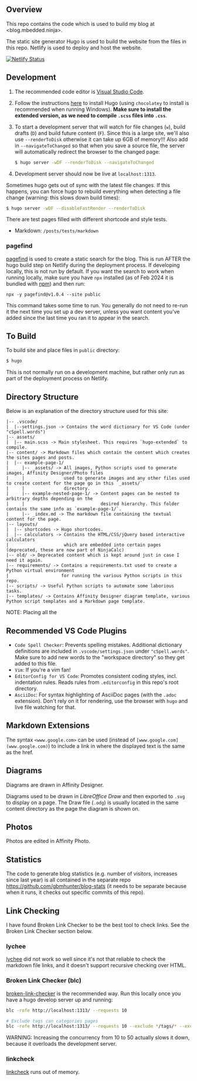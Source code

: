 ## Overview

This repo contains the code which is used to build my blog at <blog.mbedded.ninja>.

The static site generator Hugo is used to build the website from the files in this repo. Netlify is used to deploy and host the website.

[![Netlify Status](https://api.netlify.com/api/v1/badges/3983d7b2-7481-4caa-9874-1ce1a3e82369/deploy-status)](https://app.netlify.com/sites/blog-mbedded-ninja/deploys)

## Development

1. The recommended code editor is [Visual Studio Code](https://code.visualstudio.com/).

1. Follow the instructions [here](https://gohugo.io/getting-started/installing) to install Hugo (using `chocolatey` to install is recommended when running Windows). **Make sure to install the extended version, as we need to compile `.scss` files into `.css`**.

1. To start a development server that will watch for file changes (`w`), build drafts (`D`) and build future content (`F`). Since this is a large site, we'll also use `--renderToDisk` otherwise it can take up 6GB of memory!!! Also add in `--navigateToChanged` so that when you save a source file, the server will automatically redirect the browser to the changed page:

    ```sh
    $ hugo server -wDF --renderToDisk --navigateToChanged
    ```

1. Development server should now be live at `localhost:1313`.

Sometimes hugo gets out of sync with the latest file changes. If this happens, you can force hugo to rebuild everything when detecting a file change (warning: this slows down build times):

```sh
$ hugo server -wDF --disableFastRender --renderToDisk
```

There are test pages filled with different shortcode and style tests.

* Markdown: `/posts/tests/markdown`

### pagefind

[pagefind](https://pagefind.app/) is used to create a static search for the blog. This is run AFTER the hugo build step on Netlify during the deployment process. If developing locally, this is not run by default. If you want the search to work when running locally, make sure you have `npx` installed (as of Feb 2024 it is bundled with [npm](https://docs.npmjs.com/downloading-and-installing-node-js-and-npm)) and then run:

```shell
npx -y pagefind@v1.0.4 --site public
```

This command takes some time to run. You generally do not need to re-run it the next time you set up a dev server, unless you want content you've added since the last time you ran it to appear in the search.

## To Build

To build site and place files in `public` directory:

```sh
$ hugo
```

This is not normally run on a development machine, but rather only run as part of the deployment process on Netlify.

## Directory Structure

Below is an explanation of the directory structure used for this site:

```text
|-- .vscode/
|  |--settings.json -> Contains the word dictionary for VS Code (under "cSpell.words")
|-- assets/
|  |-- main.scss -> Main stylesheet. This requires `hugo-extended` to compile.
|-- content/ -> Markdown files which contain the content which creates the sites pages and posts.
|  |-- example-page-1/
|     |-- _assets/ -> All images, Python scripts used to generate images, Affinity Designer/Photo files 
|     |               used to generate images and any other files used to create content for the page go in this `_assets/`
|     |               directory.
|     |-- example-nested-page-1/ -> Content pages can be nested to arbitrary depths depending on the
|     |                             desired hierarchy. This folder contains the same info as `example-page-1/`. 
|     |-- _index.md -> The markdown file containing the textual content for the page.
|-- layouts/
|  |-- shortcodes -> Hugo shortcodes.
|  |-- calculators -> Contains the HTML/CSS/jQuery based interactive calculators 
|                     which are embedded into certain pages (deprecated, these are now part of NinjaCalc)
|-- old/ -> Deprecated content which is kept around just in case I need it again.
|-- requirements/ -> Contains a requirements.txt used to create a Python virtual environment
|                    for running the various Python scripts in this repo.
|-- scripts/ -> Useful Python scripts to automate some laborious tasks.
|-- templates/ -> Contains Affinity Designer diagram template, various Python script templates and a Markdown page template.
```

NOTE: Placing all the 

## Recommended VS Code Plugins

* `Code Spell Checker`: Prevents spelling mistakes. Additional dictionary definitions are included in `.vscode/settings.json` under `"cSpell.words"`. Make sure to add new words to the "workspace directory" so they get added to this file.
* `Vim`: If you're a vim fan!
* `EditorConfig for VS Code`: Promotes consistent coding styles, incl. indentation rules. Reads rules from `.editorconfig` in this repo's root directory.
* `AsciiDoc`: For syntax highlighting of AsciiDoc pages (with the `.adoc` extension). Don't rely on it for rendering, use the browser with `hugo` and live file watching for that.

## Markdown Extensions

The syntax `<www.google.com>` can be used (instead of `[www.google.com](www.google.com)`) to include a link in where the displayed text is the same as the href.

## Diagrams

Diagrams are drawn in Affinity Designer.

Diagrams used to be drawn in _LibreOffice Draw_ and then exported to `.svg` to display on a page. The Draw file (`.odg`) is usually located in the same content directory as the page the diagram is shown on.

## Photos

Photos are edited in Affinity Photo. 

## Statistics

The code to generate blog statistics (e.g. number of visitors, increases since last year) is all contained in the separate repo <https://github.com/gbmhunter/blog-stats> (it needs to be separate because when it runs, it checks out specific commits of this repo).

## Link Checking

I have found Broken Link Checker to be the best tool to check links. See the Broken Link Checker section below.

### lychee

[lychee](https://github.com/lycheeverse/lychee) did not work so well since it's not that reliable to check the markdown file links, and it doesn't support recursive checking over HTML.

### Broken Link Checker (blc)

[broken-link-checker](https://github.com/stevenvachon/broken-link-checker) is the recommended way. Run this locally once you have a hugo develop server up and running:

```bash
blc -rofe http://localhost:1313/ --requests 10

# Exclude tags can categories pages
blc -rofe http://localhost:1313/ --requests 10 --exclude */tags/* --exclude */categories/*
```

WARNING: Increasing the concurrency from 10 to 50 actually slows it down, because it overloads the development server.

### linkcheck

[linkcheck](https://github.com/filiph/linkcheck) runs out of memory.